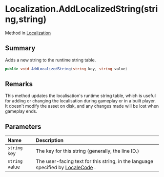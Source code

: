 # Localization.AddLocalizedString(string,string)

Method in [Localization](/docs/api/csharp/yarn.unity.localization.md)

## Summary


Adds a new string to the runtime string table.


```csharp
public void AddLocalizedString(string key, string value)
```

## Remarks


This method updates the localisation's runtime string table, which
is useful for adding or changing the localisation during gameplay or
in a built player. It doesn't modify the asset on disk, and any
changes made will be lost when gameplay ends.


## Parameters

|Name|Description|
|:---|:---|
|`string` key|The key for this string (generally, the line ID.)|
|`string` value|The user-facing text for this string, in the language specified by  <a href="yarn.unity.localization.localecode.md">LocaleCode</a> .|

